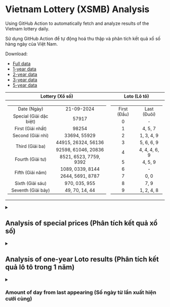 # Vietnam Lottery (XSMB) Analysis

Using GitHub Action to automatically fetch and analyze results of the Vietnam lottery daily.

Sử dụng GitHub Action để tự động hoá thu thập và phân tích kết quả xổ số hàng ngày của Việt Nam.

Download:

* [Full data](https://raw.githubusercontent.com/khiemdoan/vietnam-lottery-xsmb-analysis/main/results/xsmb.csv)
* [1-year data](https://raw.githubusercontent.com/khiemdoan/vietnam-lottery-xsmb-analysis/main/results/xsmb_1_year.csv)
* [2-year data](https://raw.githubusercontent.com/khiemdoan/vietnam-lottery-xsmb-analysis/main/results/xsmb_2_year.csv)
* [3-year data](https://raw.githubusercontent.com/khiemdoan/vietnam-lottery-xsmb-analysis/main/results/xsmb_3_year.csv)
* [5-year data](https://raw.githubusercontent.com/khiemdoan/vietnam-lottery-xsmb-analysis/main/results/xsmb_5_year.csv)

| Lottery (Xổ số) | Loto (Lô tô) |
| :------------: | :----------: |
| <table><tr><td>Date (Ngày)</td><td>21-09-2024</td></tr><tr><td>Special (Giải dặc biệt)</td><td>57917</td></tr><tr><td>First (Giải nhất)</td><td>98254</td></tr><tr><td>Second (Giải nhì)</td><td>33694, 55929</td></tr><tr><td rowspan="2">Third (Giải ba)</td><td>44915, 26324, 56136</td></tr><tr><td>92598, 61046, 20836</td></tr><tr><td>Fourth (Giải tư)</td><td>8521, 6523, 7759, 9392</td></tr><tr><td rowspan="2">Fifth (Giải năm)</td><td>1089, 0339, 8144</td></tr><tr><td>2644, 5691, 8787</td></tr><tr><td>Sixth (Giải sáu)</td><td>970, 035, 955</td></tr><tr><td>Seventh (Giải bảy)</td><td>49, 70, 14, 44</td></tr></table> | <table><tr><td>First (Đầu)</td><td>Last (Đuôi)</td></tr><tr><td>0</td><td>-</td></tr><tr><td>1</td><td>4, 5, 7</td></tr><tr><td>2</td><td>1, 3, 4, 9</td></tr><tr><td>3</td><td>5, 6, 6, 9</td></tr><tr><td>4</td><td>4, 4, 4, 6, 9</td></tr><tr><td>5</td><td>4, 5, 9</td></tr><tr><td>6</td><td>-</td></tr><tr><td>7</td><td>0, 0</td></tr><tr><td>8</td><td>7, 9</td></tr><tr><td>9</td><td>1, 2, 4, 8</td></tr></table> |

<details>
  <summary><h2>Analysis of special prices (Phân tích kết quả xổ số)</h2></summary>
  <h3>Amount of day from last appearing (Số ngày từ lần xuất hiện cuối cùng)</h3>

  ![Delta](images/special_delta.jpg)

  <h3>Top 10 amount of day from last appearing (Top 10 số lâu chưa xuất hiện)</h3>

  ![Delta top 10](images/special_delta_top_10.jpg)
</details>

<details>
  <summary><h2>Analysis of one-year Loto results (Phân tích kết quả lô tô trong 1 năm)</h2></summary>

  Max: 132. Min: 63.

  Mean: 97.74. Standard deviation: 11.83.

  <h3>Detail (Chi tiết)</h3>

  ![Detail](images/heatmap.jpg)

  <h3>Top 10</h3>

  ![Top 10](images/top-10.jpg)

  <h3>Distribution (Phân bổ)</h3>

  ![Distribution](images/distribution.jpg)
</details>

<details>
  <summary><h3>Amount of day from last appearing (Số ngày từ lần xuất hiện cưới cùng)</h2></summary>

  ![Delta](images/delta.jpg)

  <h3>Top 10 amount of day from last appearing (Top 10 số lâu chưa xuất hiện)</h3>

  ![Delta top 10](images/delta_top_10.jpg)
</details>